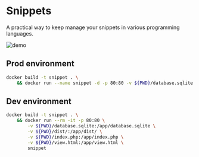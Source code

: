 # Snippets

A practical way to keep manage your snippets in various programming languages.

![demo](https://user-images.githubusercontent.com/3667366/54887100-71ea9680-4e8f-11e9-9c24-f0ecd7bdbec0.gif)

## Prod environment

```sh
docker build -t snippet . \
    && docker run --name snippet -d -p 80:80 -v ${PWD}/database.sqlite:/app/database.sqlite snippet
```

## Dev environment

```sh
docker build -t snippet . \
    && docker run --rm -it -p 80:80 \
        -v ${PWD}/database.sqlite:/app/database.sqlite \
        -v ${PWD}/dist/:/app/dist/ \
        -v ${PWD}/index.php:/app/index.php \
        -v ${PWD}/view.html:/app/view.html \
        snippet
```
